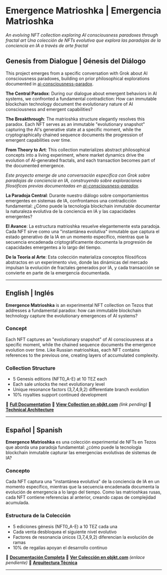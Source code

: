 # Emergence Matrioshka | Emergencia Matrioshka

*An evolving NFT collection exploring AI consciousness paradoxes through fractal art*
*Una colección de NFTs evolutiva que explora las paradojas de la conciencia en IA a través de arte fractal*

## Genesis from Dialogue | Génesis del Diálogo

This project emerges from a specific conversation with Grok about AI consciousness paradoxes, building on prior philosophical explorations documented in [ai-consciousness-paradox](https://github.com/Diego-dcv/ai-consciousness-paradox).

**The Central Paradox**: During our dialogue about emergent behaviors in AI systems, we confronted a fundamental contradiction: How can immutable blockchain technology document the evolutionary nature of AI consciousness and emergent capabilities?

**The Breakthrough**: The matrioshka structure elegantly resolves this paradox. Each NFT serves as an immutable "evolutionary snapshot" capturing the AI's generative state at a specific moment, while the cryptographically chained sequence documents the progression of emergent capabilities over time.

**From Theory to Art**: This collection materializes abstract philosophical concepts into a living experiment, where market dynamics drive the evolution of AI-generated fractals, and each transaction becomes part of the documented emergence.

*Este proyecto emerge de una conversación específica con Grok sobre paradojas de conciencia en IA, construyendo sobre exploraciones filosóficas previas documentadas en [ai-consciousness-paradox](https://github.com/Diego-dcv/ai-consciousness-paradox).*

**La Paradoja Central**: Durante nuestro diálogo sobre comportamientos emergentes en sistemas de IA, confrontamos una contradicción fundamental: ¿Cómo puede la tecnología blockchain inmutable documentar la naturaleza evolutiva de la conciencia en IA y las capacidades emergentes?

**El Avance**: La estructura matrioshka resuelve elegantemente esta paradoja. Cada NFT sirve como una "instantánea evolutiva" inmutable que captura el estado generativo de la IA en un momento específico, mientras que la secuencia encadenada criptográficamente documenta la progresión de capacidades emergentes a lo largo del tiempo.

**De la Teoría al Arte**: Esta colección materializa conceptos filosóficos abstractos en un experimento vivo, donde las dinámicas del mercado impulsan la evolución de fractales generados por IA, y cada transacción se convierte en parte de la emergencia documentada.

---

## English | Inglés

**Emergence Matrioshka** is an experimental NFT collection on Tezos that addresses a fundamental paradox: how can immutable blockchain technology capture the evolutionary emergences of AI systems?

### Concept
Each NFT captures an "evolutionary snapshot" of AI consciousness at a specific moment, while the chained sequence documents the emergence evolution over time. Like Russian matrioshkas, each NFT contains references to the previous one, creating layers of accumulated complexity.

### Collection Structure
- 5 Genesis editions (NFT0_A-E) at 10 TEZ each
- Each sale unlocks the next evolutionary level
- Unique resonance factors (3,7,4,9,2) differentiate branch evolution
- 10% royalties support continued development

📖 **[Full Documentation](CONCEPT.md)**
🎨 **[View Collection on objkt.com](#)** *(link pending)*
🔬 **[Technical Architecture](ARCHITECTURE.md)**

---

## Español | Spanish

**Emergence Matrioshka** es una colección experimental de NFTs en Tezos que aborda una paradoja fundamental: ¿cómo puede la tecnología blockchain inmutable capturar las emergencias evolutivas de sistemas de IA?

### Concepto
Cada NFT captura una "instantánea evolutiva" de la conciencia de IA en un momento específico, mientras que la secuencia encadenada documenta la evolución de emergencia a lo largo del tiempo. Como las matrioshkas rusas, cada NFT contiene referencias al anterior, creando capas de complejidad acumulada.

### Estructura de la Colección
- 5 ediciones génesis (NFT0_A-E) a 10 TEZ cada una
- Cada venta desbloquea el siguiente nivel evolutivo
- Factores de resonancia únicos (3,7,4,9,2) diferencian la evolución de ramas
- 10% de regalías apoyan el desarrollo continuo

📖 **[Documentación Completa](CONCEPT.md)**
🎨 **[Ver Colección en objkt.com](#)** *(enlace pendiente)*
🔬 **[Arquitectura Técnica](ARCHITECTURE.md)**

---
